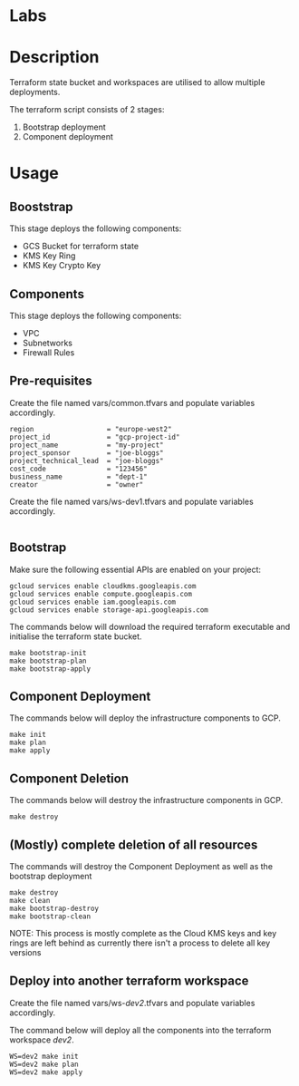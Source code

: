 # Labs

# Description
Terraform state bucket and workspaces are utilised to allow multiple deployments.

The terraform script consists of 2 stages:
1. Bootstrap deployment
1. Component deployment


# Usage
## Booststrap
This stage deploys the following components:
* GCS Bucket for terraform state
* KMS Key Ring
* KMS Key Crypto Key

## Components
This stage deploys the following components:
* VPC
* Subnetworks
* Firewall Rules

## Pre-requisites
Create the file named vars/common.tfvars and populate variables accordingly.
```hcl-terraform
region                  = "europe-west2"
project_id              = "gcp-project-id"
project_name            = "my-project"
project_sponsor         = "joe-bloggs"
project_technical_lead  = "joe-bloggs"
cost_code               = "123456"
business_name           = "dept-1"
creator                 = "owner"
```

Create the file named vars/ws-dev1.tfvars and populate variables accordingly.
```hcl-terraform

```

## Bootstrap
Make sure the following essential APIs are enabled on your project:

```
gcloud services enable cloudkms.googleapis.com
gcloud services enable compute.googleapis.com
gcloud services enable iam.googleapis.com
gcloud services enable storage-api.googleapis.com
```

The commands below will download the required terraform executable and initialise the terraform state bucket.
```
make bootstrap-init
make bootstrap-plan
make bootstrap-apply
```

## Component Deployment
The commands below will deploy the infrastructure components to GCP.
```
make init 
make plan 
make apply
```

## Component Deletion
The commands below will destroy the infrastructure components in GCP.
```
make destroy
 ```


## (Mostly) complete deletion of all resources
The commands will destroy the Component Deployment as well as the bootstrap deployment
```
make destroy
make clean
make bootstrap-destroy
make bootstrap-clean
```

NOTE: This process is mostly complete as the Cloud KMS keys and key rings are left behind as currently there isn't a process to delete all key versions

## Deploy into another terraform workspace
Create the file named vars/ws-*dev2*.tfvars and populate variables accordingly.

The command below will deploy all the components into the terraform workspace *dev2*.
```
WS=dev2 make init 
WS=dev2 make plan 
WS=dev2 make apply
```
